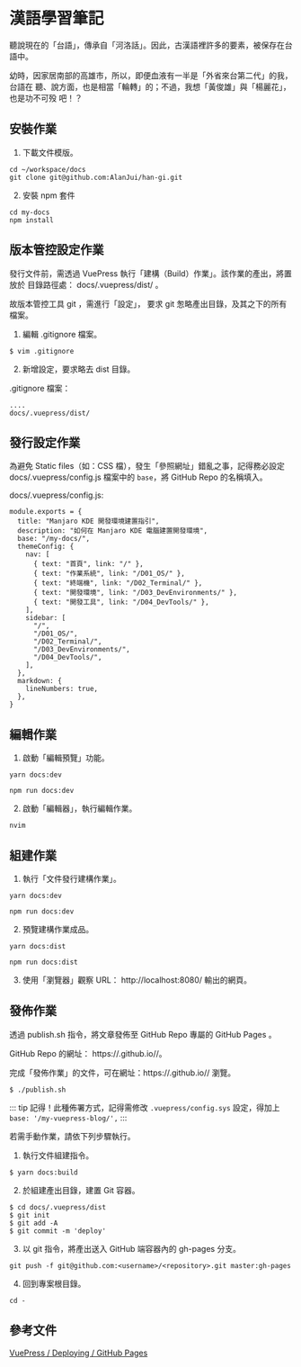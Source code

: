 # 漢語學習筆記

聽說現在的「台語」，傳承自「河洛話」。因此，古漢語裡許多的要素，被保存在台語中。

幼時，因家居南部的高雄市，所以，即便血液有一半是「外省來台第二代」的我，台語在
聽、說方面，也是相當「輪轉」的；不過，我想「黃俊雄」與「楊麗花」，也是功不可殁
吧！？

## 安裝作業

1. 下載文件模版。

```
cd ~/workspace/docs
git clone git@github.com:AlanJui/han-gi.git
```

2. 安裝 npm 套件

```
cd my-docs
npm install
```

## 版本管控設定作業

發行文件前，需透過 VuePress 執行「建構（Build）作業」。該作業的產出，將置放於
目錄路徑處： docs/.vuepress/dist/ 。

故版本管控工具 git ，需進行「設定」， 要求 git 怱略產出目錄，及其之下的所有檔案。

1. 編輯 .gitignore 檔案。

```
$ vim .gitignore
```

2. 新增設定，要求略去 dist 目錄。

.gitignore 檔案：

```
....
docs/.vuepress/dist/
```

## 發行設定作業

為避免 Static files（如：CSS 檔），發生「參照網址」錯亂之事，記得務必設定
docs/.vuepress/config.js 檔案中的 `base`，將 GitHub Repo 的名稱填入。

docs/.vuepress/config.js:

```
module.exports = {
  title: "Manjaro KDE 開發環境建置指引",
  description: "如何在 Manjaro KDE 電腦建置開發環境",
  base: "/my-docs/",
  themeConfig: {
    nav: [
      { text: "首頁", link: "/" },
      { text: "作業系統", link: "/D01_OS/" },
      { text: "終端機", link: "/D02_Terminal/" },
      { text: "開發環境", link: "/D03_DevEnvironments/" },
      { text: "開發工具", link: "/D04_DevTools/" },
    ],
    sidebar: [
      "/",
      "/D01_OS/",
      "/D02_Terminal/",
      "/D03_DevEnvironments/",
      "/D04_DevTools/",
    ],
  },
  markdown: {
    lineNumbers: true,
  },
}
```

## 編輯作業

1. 啟動「編輯預覽」功能。

```
yarn docs:dev
```

```
npm run docs:dev
```

2. 啟動「編輯器」，執行編輯作業。

```
nvim
```

## 組建作業

1. 執行「文件發行建構作業」。

```
yarn docs:dev
```

```
npm run docs:dev
```

2. 預覽建構作業成品。

```
yarn docs:dist
```

```
npm run docs:dist
```

3. 使用「瀏覽器」觀察 URL： http://localhost:8080/ 輸出的網頁。

## 發佈作業

透過 publish.sh 指令，將文章發佈至 GitHub Repo 專屬的 GitHub Pages 。

GitHub Repo 的網址： https://<username>.github.io/<repository>/。

完成「發佈作業」的文件，可在網址：https://<username>.github.io/<repository>/
瀏覽。

```
$ ./publish.sh
```

::: tip
記得！此種佈署方式，記得需修改 `.vuepress/config.sys` 設定，得加上 `base: '/my-vuepress-blog/',`
:::

若需手動作業，請依下列步驟執行。

1.  執行文件組建指令。

```
$ yarn docs:build
```

2.  於組建產出目錄，建置 Git 容器。

```
$ cd docs/.vuepress/dist
$ git init
$ git add -A
$ git commit -m 'deploy'
```

3.  以 git 指令，將產出送入 GitHub 端容器內的 gh-pages 分支。

```
git push -f git@github.com:<username>/<repository>.git master:gh-pages
```

4. 回到專案根目錄。

```
cd -
```

## 參考文件

[VuePress / Deploying / GitHub Pages](https://vuepress.vuejs.org/guide/deploy.html#github-pages)
